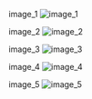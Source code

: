 image_1
![image_1](https://github.com/Zergoug-Nabila/Speech-recognition/assets/170044029/a21ca747-5ff0-449a-8ed2-331aa7337d86)

image_2
![image_2](https://github.com/Zergoug-Nabila/Speech-recognition/assets/170044029/b8a43c52-796b-480c-8132-eca84f3cb7bd)

image_3
![image_3](https://github.com/Zergoug-Nabila/Speech-recognition/assets/170044029/efae79c6-4dd9-4bd3-9a57-8616838a3c66)

image_4
![image_4](https://github.com/Zergoug-Nabila/Speech-recognition/assets/170044029/6604bd07-117c-4f57-a3cb-84dfe72d575e)

image_5
![image_5](https://github.com/Zergoug-Nabila/Speech-recognition/assets/170044029/5b2d364b-9376-470d-aa08-1865441538c8)



